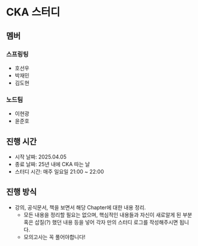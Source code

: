 # CKA 스터디

## 멤버

### 스프링팅

- 호선우
- 박재민
- 김도현

### 노드팀

- 이현광
- 윤준호

## 진행 시간

- 시작 날짜: 2025.04.05
- 종료 날짜: 25년 내에 CKA 따는 날
- 스터디 시간: 매주 일요일 21:00 ~ 22:00

## 진행 방식

- 강의, 공식문서, 책을 보면서 해당 Chapter에 대한 내용 정리.
  - 모든 내용을 정리할 필요는 없으며, 핵심적인 내용들과 자신이 새로알게 된 부분 혹은 삽질(?) 했던 내용 등을 넣어 각자 만의 스터디 로그를 작성해주시면 됩니다.
  - 모의고사는 꼭 풀어야합니다!
